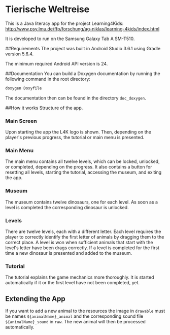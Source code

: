# Tierische Weltreise

This is a Java literacy app for the project Learning4Kids: http://www.psy.lmu.de/ffp/forschung/ag-niklas/learning-4kids/index.html

It is developed to run on the Samsung Galaxy Tab A SM-T510.

##Requirements
The project was built in Android Studio 3.6.1 using Gradle version 5.6.4.

The minimum required Android API version is 24.

##Documentation
You can build a Doxygen documentation by running the following command in the root directory:

```sh
doxygen Doxyfile
```

The documentation then can be found in the directory `doc_doxygen`.

##How it works
Structure of the app.

### Main Screen
Upon starting the app the L4K logo is shown. Then, depending on the player's previous progress, the tutorial or main menu is presented.

### Main Menu
The main menu contains all twelve levels, which can be locked, unlocked, or completed, depending on the progress. It also contains a button for resetting all levels, starting the tutorial, accessing the museum, and exiting the app.

### Museum
The museum contains twelve dinosaurs, one for each level. As soon as a level is completed the corresponding dinosaur is unlocked.

### Levels
There are twelve levels, each with a different letter. Each level requires the player to correctly identify the first letter of animals by dragging them to the correct place. A level is won when sufficient animals that start with the level's letter have been drags correctly. If a level is completed for the first time a new dinosaur is presented and added to the museum.

### Tutorial
The tutorial explains the game mechanics more thoroughly. It is started automatically if it or the first level have not been completed, yet.

## Extending the App
If you want to add a new animal to the resources the image in `drawable` must be names `${animalName}_animal` and the corresponding sound file `${animalName}_sound` in `raw`. The new animal will then be processed automatically.




